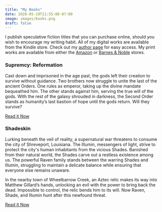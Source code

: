 ```yaml
---
title: "My Books"
date: 2020-05-19T21:55:08-07:00
image: images/books.png
draft: false
---
```

I publish speculative fiction titles that you can purchase online, should you wish to encourage my writing habit. All of my digital works are available from the Kindle store. Check out my [author page](https://www.amazon.com/Jason-Craft/e/B006KEC0RQ%3F) for easy access. My print works are available from either the [Amazon](https://www.amazon.com/kindle-dbs/entity/author/B006KEC0RQ) or [Barnes & Noble](https://www.barnesandnoble.com/s/%22Jason%20Craft%22) stores.

### Supremcy: Reformation

Cast down and imprisoned in the age past, the gods left their creation to survive without guidance. Two brothers now struggle to unite the last of the ancient Orders. One rules as emperor, taking up the divine mandate bequeathed him. The other stands against him, serving the true will of the gods. With the rest of the galaxy shrouded in darkness, the Second Order stands as humanity’s last bastion of hope until the gods return. Will they survive?

[Read it Now](https://www.amazon.com/gp/product/B07H67YBX6)

### Shadeskin

Lurking beneath the veil of reality, a supernatural war
threatens to consume the city of Shreveport, Louisiana.
The Illumin, messengers of light, strive to protect the city's
human inhabitants from the vicious Shades. Banished
from their natural world, the Shades carve out a restless
existence among us. The powerful Raven family stands
between the warring Shades and Illumin, struggling to
maintain a delicate balance while ensuring that everyone
else remains unaware.

In the nearby town of Wheelbarrow Creek, an Aztec relic
makes its way into Matthew Gillard’s hands, unlocking an
evil with the power to bring back the dead. Impossible to
control, the relic bends him to its will. Now Raven, Shade,
and Illumin hunt after this newfound threat.

[Read it Now](https://www.amazon.com/gp/product/B0083EGFXG)

